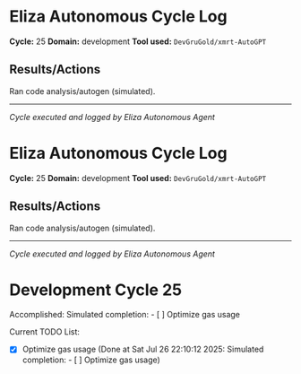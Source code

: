 # Eliza Autonomous Cycle Log

**Cycle:** 25
**Domain:** development
**Tool used:** `DevGruGold/xmrt-AutoGPT`

## Results/Actions
Ran code analysis/autogen (simulated).

---
*Cycle executed and logged by Eliza Autonomous Agent*

# Eliza Autonomous Cycle Log

**Cycle:** 25
**Domain:** development
**Tool used:** `DevGruGold/xmrt-AutoGPT`

## Results/Actions
Ran code analysis/autogen (simulated).

---
*Cycle executed and logged by Eliza Autonomous Agent*

# Development Cycle 25

Accomplished: Simulated completion: - [ ] Optimize gas usage

Current TODO List:

- [x] Optimize gas usage  (Done at Sat Jul 26 22:10:12 2025: Simulated completion: - [ ] Optimize gas usage)